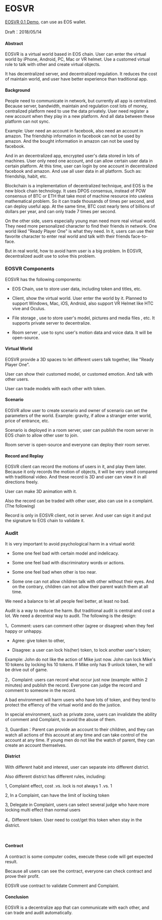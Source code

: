 # EOSVR

[EOSVR 0.1 Demo](https://github.com/EOSVR/EOSVR/blob/master/wallet-cn.md), can use as EOS wallet.


Draft：2018/05/14 

#### Abstract

EOSVR is a virtual world based in EOS chain. User can enter the virtual world by iPhone, Android, PC, Mac or VR helmet. Use a customed virtual role to talk with other and create virtual objects.

It has decentralized server, and decentralized regulation. It reduces the cost of maintain world, and user have better experience than traditional app.


#### Background

People need to communicate in network, but currently all app is centralized. Because server, bandwidth, maintain and regulation cost lots of money, centralized platform need to use the data privately. User need register a new account when they play in a new platform. And all data between these platform can not sync.

Example: User need an account in facebook, also need an account in amazon. The friendship information in facebook can not be used by amazon. And the bought information in amazon can not be used by facebook.

And in an decentralized app, encrypted user's data stored in lots of machines. User only need one account, and can allow certain user data in certain platform. At this time, user can login by one account in decentralized facebook and amazon. And use all user data in all platform. Such as: friendship, habit, etc.

Blockchain is a implementation of decentralized technique, and EOS is the new block chain technology. It uses DPOS consensus, instead of POW consensus of BTC or ETH that take most of machine resource into useless mathematical problem. So it can trade thousands of times per second, and can deploy useful app. At the same time, BTC cost nearly tens of billions of dollars per year, and can only trade 7 times per second.

On the other side, users especially young man need more real virtual world. They need more personalized character to find their friends in network. One world liked "Ready Player One" is what they need. In it, users can use their favorite character to enter real world and talk with their friends face-to-face.

But in real world, how to avoid harm user is a big problem. In EOSVR, decentralized audit use to solve this problem.


### EOSVR Components

EOSVR has the following components:

- EOS Chain, use to store user data, including token and titles, etc.

- Client, show the virtual world. User enter the world by it. Planned to support Windows, Mac, iOS, Android, also support VR Helmet like HTC vive and Oculus.

- File storage , use to store user's model, pictures and media files , etc. It supports private server to decentralize.

- Room server , use to sync user's motion data and voice data. It will be open-source.


#### Virtual World

EOSVR provide a 3D spaces to let different users talk together, like "Ready Player One".

User can show their customed model, or customed emotion. And talk with other users.

User can trade models with each other with token.


#### Scenario

EOSVR allow user to create scenario and owner of scenario can set the parameters of the world. Example: gravity, if allow a stranger enter world, price of entrance, etc.

Scenario is deployed in a room server, user can publish the room server in EOS chain to allow other user to join.

Room server is open-source and everyone can deploy their room server.


#### Record and Replay

EOSVR client can record the motions of users in it, and play them later. Because it only records the motion of objects, it will be very small compared with traditional video. And these record is 3D and user can view it in all directions freely.

User can make 3D animation with it. 

Also the record can be traded with other user, also can use in a complaint. (The following)

Record is only in EOSVR client, not in server. And user can sign it and put the signature to EOS chain to validate it.


### Audit

It is very important to avoid psychological harm in a virtual world:

- Some one feel bad with certain model and indelicacy.
  
- Some one feel bad with discriminatory words or actions.
  
- Some one feel bad when other is too near.

- Some one can not allow children talk with other without their eyes. And on the contrary, children can not allow their parent watch them at all time.

We need a balance to let all people feel better, at least no bad.


Audit is a way to reduce the harm. But traditional audit is central and cost a lot. We need a decentral way to audit. The following is the design:

1，Comment: users can comment other (agree or disagree) when they feel happy or unhappy.

- Agree: give token to other,

- Disagree: a user can lock his(her) token, to lock another user's token;

Example: John do not like the action of Mike just now. John can lock Mike's 10 tokens by locking his 10 tokens. If Mike only has 9 unlock token, he will be drive out of game.


2，Complaint: users can record what occur just now (example: within 2 minutes) and publish the record. Everyone can judge the record and comment to someone in the record.

A bad environment will harm users who have lots of token, and they tend to protect the effiency of the virtual world and do the justice.

In special environment, such as private zone, users can invalidate the ability of comment and Complaint, to avoid the abuse of them.


3, Guardian：Parent can provide an account to their children, and they can watch all actions of this account at any time and can take control of the account at any time. If young men do not like the watch of parent, they can create an account themselves.


#### District 

With different habit and interest, user can separate into different district.

Also different district has different rules, including:

1, Complaint effect, cost .vs. lock is not always 1 .vs. 1

2, In a Complaint, can have the limit of locking token

3, Delegate in Complaint, users can select several judge who have more locking multi effect than normal users

4，Different token. User need to cost/get this token when stay in the district.

    
    
#### Contract

A contract is some computer codes, execute these code will get expected result.

Because all users can see the contract, everyone can check contract and prove their profit.

EOSVR use contract to validate Comment and Complaint.


#### Conclusion

EOSVR is a decentralize app that can communicate with each other, and can trade and audit automatically.

